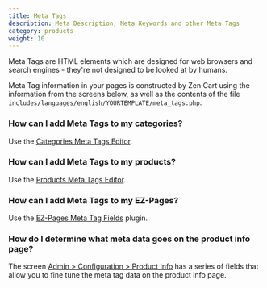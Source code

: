 ```yaml
---
title: Meta Tags 
description: Meta Description, Meta Keywords and other Meta Tags 
category: products
weight: 10
---
```


Meta Tags are HTML elements which are designed for web browsers and search engines - they're  not designed to be looked at by humans. 

Meta Tag information in your pages is constructed by Zen Cart using the information from the screens below, as well as the contents of the file `includes/languages/english/YOURTEMPLATE/meta_tags.php`. 

### How can I add Meta Tags to my categories? 
Use the [Categories Meta Tags Editor](/user/admin_pages/catalog/categories_meta_tags_editor/).

### How can I add Meta Tags to my products? 
Use the [Products Meta Tags Editor](/user/admin_pages/catalog/products_meta_tags_editor/).

### How can I add Meta Tags to my EZ-Pages? 
Use the [EZ-Pages Meta Tag Fields](https://www.zen-cart.com/downloads.php?do=file&id=746) plugin. 

### How do I determine what meta data goes on the product info page?  
The screen [Admin > Configuration > Product Info](/user/admin_pages/configuration/configuration_productinfo/) has a series of fields that allow you to fine tune the meta tag data on the product info page.

